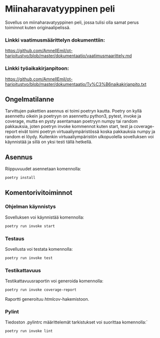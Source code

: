 # Miinaharavatyyppinen peli
Sovellus on miinaharavatyyppinen peli, jossa tulisi olla samat perus toiminnot kuten originaalipelissä.

### Linkki vaatimusmäärittelyn dokumenttiin: 
https://github.com/AmnellEmil/ot-harjoitustyo/blob/master/dokumentaatio/vaatimusmaarittely.md

### Linkki työaikakirjanpitoon: 
https://github.com/AmnellEmil/ot-harjoitustyo/blob/master/dokumentaatio/Ty%C3%B6naikakirjanpito.txt

## Ongelmatilanne
Tarvittujen pakettien asennus ei toimi poetryn kautta. Poetry on kyllä asennettu oikein ja poetryyn on asennettu python3, pytest, invoke ja coverage, mutta en pysty asentamaan poetryyn numpy tai random pakkauksia, joten poetryn invoke kommennot kuten start, test ja coverage-report eivät toimi poetryn virtuaaliympäristössä koska pakkauksia numpy ja random ei löydy. Kuitenkin virtuaaliympäristön ulkopuolella sovelluksen voi käynnistää ja sillä on yksi testi tällä hetkellä.

## Asennus
Riippuvuudet asennetaan komennolla:
```bash
poetry install
```

## Komentorivitoiminnot
### Ohjelman käynnistys
Sovelluksen voi käynnistää komennolla:
```bash
poetry run invoke start
``` 

### Testaus
Sovellusta voi testata komennolla:
```bash
poetry run invoke test
```

### Testikattavuus 
Testikattavuusraportin voi generoida komennolla:
```bash
poetry run invoke coverage-report
```
Raportti generoituu _htmlcov_-hakemistoon.

### Pylint
Tiedoston .pylintrc määrittelemät tarkistukset voi suorittaa komennolla:`
```bash
poetry run invoke lint
```



